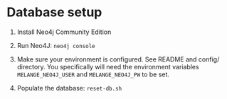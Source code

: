 # Database setup

1. Install Neo4j Community Edition

2. Run Neo4J: `neo4j console`

3. Make sure your environment is configured. See README and config/ directory.
You specifically will need the environment variables `MELANGE_NEO4J_USER` and
`MELANGE_NEO4J_PW` to be set.

4. Populate the database: `reset-db.sh`
